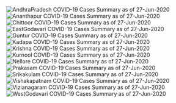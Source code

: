 
<img src="https://deepuhub.github.io/COVID-19/GraphsGenerated/27-Jun-2020/Last24Hrs_AndhraPradesh_27-Jun-2020.jpg" alt="AndhraPradesh COVID-19 Cases Summary as of 27-Jun-2020">
 <br>
<img src="https://deepuhub.github.io/COVID-19/GraphsGenerated/27-Jun-2020/Last24Hrs_Ananthapur_27-Jun-2020.jpg" alt="Ananthapur COVID-19 Cases Summary as of 27-Jun-2020">
 <br>
<img src="https://deepuhub.github.io/COVID-19/GraphsGenerated/27-Jun-2020/Last24Hrs_Chittoor_27-Jun-2020.jpg" alt="Chittoor COVID-19 Cases Summary as of 27-Jun-2020">
 <br>
<img src="https://deepuhub.github.io/COVID-19/GraphsGenerated/27-Jun-2020/Last24Hrs_EastGodavari_27-Jun-2020.jpg" alt="EastGodavari COVID-19 Cases Summary as of 27-Jun-2020">
 <br>
<img src="https://deepuhub.github.io/COVID-19/GraphsGenerated/27-Jun-2020/Last24Hrs_Guntur_27-Jun-2020.jpg" alt="Guntur COVID-19 Cases Summary as of 27-Jun-2020">
 <br>
<img src="https://deepuhub.github.io/COVID-19/GraphsGenerated/27-Jun-2020/Last24Hrs_Kadapa_27-Jun-2020.jpg" alt="Kadapa COVID-19 Cases Summary as of 27-Jun-2020">
 <br>
<img src="https://deepuhub.github.io/COVID-19/GraphsGenerated/27-Jun-2020/Last24Hrs_Krishna_27-Jun-2020.jpg" alt="Krishna COVID-19 Cases Summary as of 27-Jun-2020">
 <br>
<img src="https://deepuhub.github.io/COVID-19/GraphsGenerated/27-Jun-2020/Last24Hrs_Kurnool_27-Jun-2020.jpg" alt="Kurnool COVID-19 Cases Summary as of 27-Jun-2020">
 <br>
<img src="https://deepuhub.github.io/COVID-19/GraphsGenerated/27-Jun-2020/Last24Hrs_Nellore_27-Jun-2020.jpg" alt="Nellore COVID-19 Cases Summary as of 27-Jun-2020">
 <br>
<img src="https://deepuhub.github.io/COVID-19/GraphsGenerated/27-Jun-2020/Last24Hrs_Prakasam_27-Jun-2020.jpg" alt="Prakasam COVID-19 Cases Summary as of 27-Jun-2020">
 <br>
<img src="https://deepuhub.github.io/COVID-19/GraphsGenerated/27-Jun-2020/Last24Hrs_Srikakulam_27-Jun-2020.jpg" alt="Srikakulam COVID-19 Cases Summary as of 27-Jun-2020">
 <br>
<img src="https://deepuhub.github.io/COVID-19/GraphsGenerated/27-Jun-2020/Last24Hrs_Vishakapatnam_27-Jun-2020.jpg" alt="Vishakapatnam COVID-19 Cases Summary as of 27-Jun-2020">
 <br>
<img src="https://deepuhub.github.io/COVID-19/GraphsGenerated/27-Jun-2020/Last24Hrs_Vizianagaram_27-Jun-2020.jpg" alt="Vizianagaram COVID-19 Cases Summary as of 27-Jun-2020">
 <br>
<img src="https://deepuhub.github.io/COVID-19/GraphsGenerated/27-Jun-2020/Last24Hrs_WestGodavari_27-Jun-2020.jpg" alt="WestGodavari COVID-19 Cases Summary as of 27-Jun-2020">
 <br> 